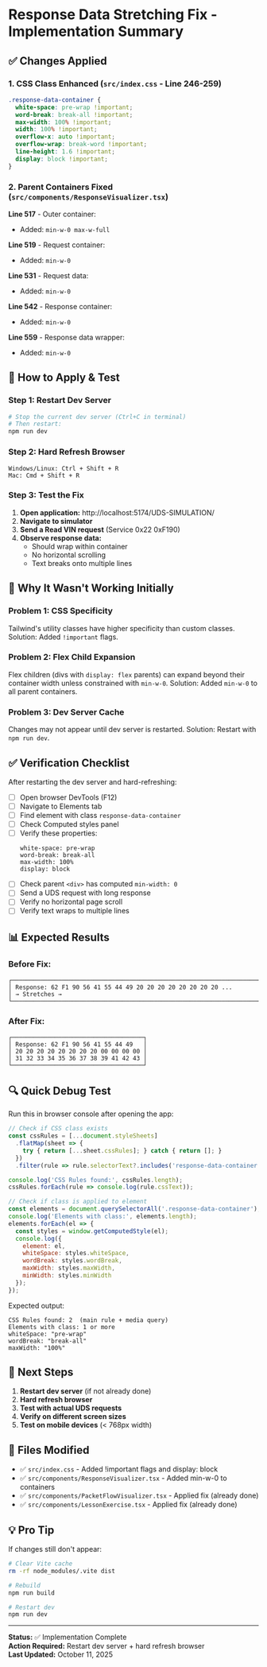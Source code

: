 # Response Data Stretching Fix - Implementation Summary

## ✅ Changes Applied

### 1. CSS Class Enhanced (`src/index.css` - Line 246-259)
```css
.response-data-container {
  white-space: pre-wrap !important;
  word-break: break-all !important;
  max-width: 100% !important;
  width: 100% !important;
  overflow-x: auto !important;
  overflow-wrap: break-word !important;
  line-height: 1.6 !important;
  display: block !important;
}
```

### 2. Parent Containers Fixed (`src/components/ResponseVisualizer.tsx`)

**Line 517** - Outer container:
- Added: `min-w-0 max-w-full`

**Line 519** - Request container:
- Added: `min-w-0`

**Line 531** - Request data:
- Added: `min-w-0`

**Line 542** - Response container:
- Added: `min-w-0`

**Line 559** - Response data wrapper:
- Added: `min-w-0`

## 🔧 How to Apply & Test

### Step 1: Restart Dev Server
```bash
# Stop the current dev server (Ctrl+C in terminal)
# Then restart:
npm run dev
```

### Step 2: Hard Refresh Browser
```
Windows/Linux: Ctrl + Shift + R
Mac: Cmd + Shift + R
```

### Step 3: Test the Fix

1. **Open application:** http://localhost:5174/UDS-SIMULATION/
2. **Navigate to simulator**
3. **Send a Read VIN request** (Service 0x22 0xF190)
4. **Observe response data:**
   - Should wrap within container
   - No horizontal scrolling
   - Text breaks onto multiple lines

## 🐛 Why It Wasn't Working Initially

### Problem 1: CSS Specificity
Tailwind's utility classes have higher specificity than custom classes. Solution: Added `!important` flags.

### Problem 2: Flex Child Expansion
Flex children (divs with `display: flex` parents) can expand beyond their container width unless constrained with `min-w-0`. Solution: Added `min-w-0` to all parent containers.

### Problem 3: Dev Server Cache
Changes may not appear until dev server is restarted. Solution: Restart with `npm run dev`.

## ✅ Verification Checklist

After restarting the dev server and hard-refreshing:

- [ ] Open browser DevTools (F12)
- [ ] Navigate to Elements tab
- [ ] Find element with class `response-data-container`
- [ ] Check Computed styles panel
- [ ] Verify these properties:
  ```
  white-space: pre-wrap
  word-break: break-all
  max-width: 100%
  display: block
  ```
- [ ] Check parent `<div>` has computed `min-width: 0`
- [ ] Send a UDS request with long response
- [ ] Verify no horizontal page scroll
- [ ] Verify text wraps to multiple lines

## 📊 Expected Results

### Before Fix:
```
┌─────────────────────────────────────────────────────────────────────────┐
│ Response: 62 F1 90 56 41 55 44 49 20 20 20 20 20 20 20 20 ...          │ → Stretches →
└─────────────────────────────────────────────────────────────────────────┘
```

### After Fix:
```
┌─────────────────────────────────────┐
│ Response: 62 F1 90 56 41 55 44 49   │
│ 20 20 20 20 20 20 20 20 00 00 00 00 │
│ 31 32 33 34 35 36 37 38 39 41 42 43 │
└─────────────────────────────────────┘
```

## 🔍 Quick Debug Test

Run this in browser console after opening the app:

```javascript
// Check if CSS class exists
const cssRules = [...document.styleSheets]
  .flatMap(sheet => {
    try { return [...sheet.cssRules]; } catch { return []; }
  })
  .filter(rule => rule.selectorText?.includes('response-data-container'));

console.log('CSS Rules found:', cssRules.length);
cssRules.forEach(rule => console.log(rule.cssText));

// Check if class is applied to element
const elements = document.querySelectorAll('.response-data-container');
console.log('Elements with class:', elements.length);
elements.forEach(el => {
  const styles = window.getComputedStyle(el);
  console.log({
    element: el,
    whiteSpace: styles.whiteSpace,
    wordBreak: styles.wordBreak,
    maxWidth: styles.maxWidth,
    minWidth: styles.minWidth
  });
});
```

Expected output:
```
CSS Rules found: 2  (main rule + media query)
Elements with class: 1 or more
whiteSpace: "pre-wrap"
wordBreak: "break-all"
maxWidth: "100%"
```

## 🚀 Next Steps

1. **Restart dev server** (if not already done)
2. **Hard refresh browser**
3. **Test with actual UDS requests**
4. **Verify on different screen sizes**
5. **Test on mobile devices** (< 768px width)

## 📝 Files Modified

- ✅ `src/index.css` - Added !important flags and display: block
- ✅ `src/components/ResponseVisualizer.tsx` - Added min-w-0 to containers
- ✅ `src/components/PacketFlowVisualizer.tsx` - Applied fix (already done)
- ✅ `src/components/LessonExercise.tsx` - Applied fix (already done)

## 💡 Pro Tip

If changes still don't appear:

```bash
# Clear Vite cache
rm -rf node_modules/.vite dist

# Rebuild
npm run build

# Restart dev
npm run dev
```

---

**Status:** ✅ Implementation Complete  
**Action Required:** Restart dev server + hard refresh browser  
**Last Updated:** October 11, 2025
